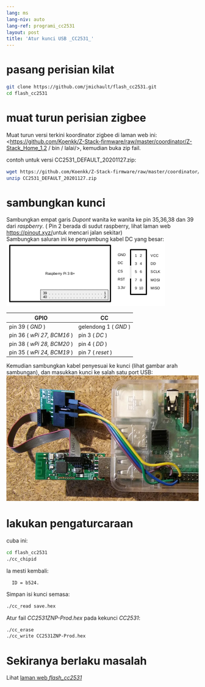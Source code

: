 ```yaml
---
lang: ms
lang-niv: auto
lang-ref: programi_cc2531
layout: post
title: 'Atur kunci USB _CC2531_'
---
```


# pasang perisian kilat

```bash
git clone https://github.com/jmichault/flash_cc2531.git
cd flash_cc2531
```
 
# muat turun perisian zigbee
Muat turun versi terkini koordinator zigbee di laman web ini: <https://github.com/Koenkk/Z-Stack-firmware/raw/master/coordinator/Z-Stack_Home_1.2 / bin / lalai/>, kemudian buka zip fail.

contoh untuk versi CC2531_DEFAULT_20201127.zip:

```bash
wget https://github.com/Koenkk/Z-Stack-firmware/raw/master/coordinator/Z-Stack_Home_1.2/bin/default/CC2531_DEFAULT_20201127.zip
unzip CC2531_DEFAULT_20201127.zip
```

# sambungkan kunci

Sambungkan empat garis _Dupont_ wanita ke wanita ke pin 35,36,38 dan 39 dari _raspberry_. ( Pin 2 berada di sudut raspberry, lihat laman web <https://pinout.xyz/>untuk mencari jalan sekitar)  
Sambungkan saluran ini ke penyambung kabel DC yang besar:  
![](/public/raspberry-cc.png "disposition _raspberry_ et _CC_") 

| GPIO | CC |
| ---------------------------- | ------------------- | 
| pin 39 ( _GND_ )           | gelendong 1 ( _GND_ )  |	
| pin 36 ( _wPi 27, BCM16_ ) | pin 3 ( _DC_ )   | 
| pin 38 ( _wPi 28, BCM20_ ) | pin 4 ( _DD_ )   | 
| pin 35 ( _wPi 24, BCM19_ ) | pin 7 ( _reset_ )| 

Kemudian sambungkan kabel penyesuai ke kunci (lihat gambar arah sambungan), dan masukkan kunci ke salah satu port USB:
![](/public/Raspberry-CC2531.jpg " _raspberry_ et _CC_") 


# lakukan pengaturcaraan

cuba ini:
```bash
cd flash_cc2531
./cc_chipid
```
Ia mesti kembali:
```
  ID = b524.
```

Simpan isi kunci semasa:
```bash
./cc_read save.hex
```

Atur fail _CC2531ZNP-Prod.hex_ pada kekunci _CC2531_:
```bash
./cc_erase
./cc_write CC2531ZNP-Prod.hex
```

# Sekiranya berlaku masalah
Lihat [ laman web _flash_cc2531_](https://jmichault.github.io/flash_cc2531-dok/)
